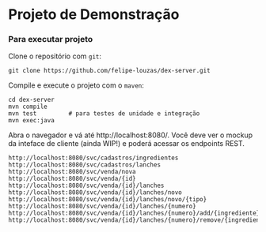 # Projeto de Demonstração

### Para executar projeto

Clone o repositório com `git`:

    git clone https://github.com/felipe-louzas/dex-server.git

Compile e execute o projeto com o `maven`:

    cd dex-server
    mvn compile
    mvn test         # para testes de unidade e integração
    mvn exec:java

Abra o navegador e vá até http://localhost:8080/. Você deve ver o mockup da inteface de cliente (ainda WIP!) e poderá acessar os endpoints REST.
  
    http://localhost:8080/svc/cadastros/ingredientes
    http://localhost:8080/svc/cadastros/lanches
    http://localhost:8080/svc/venda/nova
    http://localhost:8080/svc/venda/{id}
    http://localhost:8080/svc/venda/{id}/lanches
    http://localhost:8080/svc/venda/{id}/lanches/novo
    http://localhost:8080/svc/venda/{id}/lanches/novo/{tipo}
    http://localhost:8080/svc/venda/{id}/lanches/{numero}
    http://localhost:8080/svc/venda/{id}/lanches/{numero}/add/{ingrediente}
    http://localhost:8080/svc/venda/{id}/lanches/{numero}/remove/{ingrediente}

